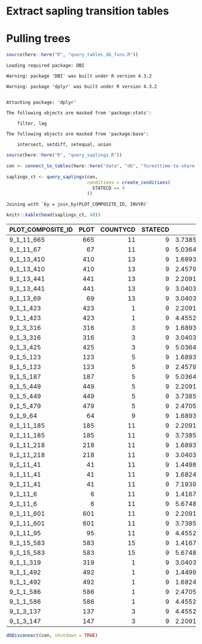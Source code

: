 # Extract sapling transition tables


# Pulling trees

``` r
source(here::here("R", "query_tables_db_fxns.R"))
```

    Loading required package: DBI

    Warning: package 'DBI' was built under R version 4.3.2

    Warning: package 'dplyr' was built under R version 4.3.2


    Attaching package: 'dplyr'

    The following objects are masked from 'package:stats':

        filter, lag

    The following objects are masked from 'package:base':

        intersect, setdiff, setequal, union

``` r
source(here::here("R", "query_saplings.R"))

con <- connect_to_tables(here::here("data", "db", "foresttime-to-share.duckdb"))
```

``` r
saplings_ct <- query_saplings(con, 
                              conditions = create_conditions(
                                STATECD == 9
                              ))
```

    Joining with `by = join_by(PLOT_COMPOSITE_ID, INVYR)`

``` r
knitr::kable(head(saplings_ct, 40))
```

| PLOT_COMPOSITE_ID | PLOT | COUNTYCD | STATECD |       PLT_CN | INVYR | PREV_INVYR | CYCLE | live_sapling | new_sapling | sapling_sapling | sapling_tree | sapling_dead | sapling_removed | sapling_not_sampled | sapling_missing_data | sapling_vanishes_next_year | PREV_live_sapling | sapling_vanished | presumed_dead | timespan | sapling_sapling_prop | sapling_tree_prop | sapling_removed_prop | presumed_dead_prop | sapling_not_sampled_prop | sapling_missing_data_prop |
|:------------------|-----:|---------:|--------:|-------------:|------:|-----------:|------:|-------------:|------------:|----------------:|-------------:|-------------:|----------------:|--------------------:|---------------------:|---------------------------:|------------------:|-----------------:|--------------:|---------:|---------------------:|------------------:|---------------------:|-------------------:|-------------------------:|--------------------------:|
| 9_1_11_665        |  665 |       11 |       9 | 3.738510e+14 |  2017 |       2011 |     7 |            0 |           0 |               0 |            0 |            0 |               0 |                   5 |                    0 |                          0 |                 5 |                0 |             0 |        6 |            0.0000000 |         0.0000000 |                    0 |          0.0000000 |                1.0000000 |                         0 |
| 9_1_11_67         |   67 |       11 |       9 | 5.036498e+14 |  2019 |       2012 |     7 |           12 |           4 |               8 |            0 |            0 |               0 |                   0 |                    0 |                         12 |                 8 |                0 |             0 |        7 |            1.0000000 |         0.0000000 |                    0 |          0.0000000 |                0.0000000 |                         0 |
| 9_1_13_410        |  410 |       13 |       9 | 1.689309e+14 |  2010 |       2006 |     6 |            1 |           0 |               1 |            0 |            0 |               0 |                   0 |                    0 |                          0 |                 1 |                0 |             0 |        4 |            1.0000000 |         0.0000000 |                    0 |          0.0000000 |                0.0000000 |                         0 |
| 9_1_13_410        |  410 |       13 |       9 | 2.457948e+14 |  2015 |       2010 |     7 |            2 |           1 |               1 |            0 |            0 |               0 |                   0 |                    0 |                          2 |                 1 |                0 |             0 |        5 |            1.0000000 |         0.0000000 |                    0 |          0.0000000 |                0.0000000 |                         0 |
| 9_1_13_441        |  441 |       13 |       9 | 2.209135e+14 |  2011 |       2006 |     6 |            4 |           1 |               3 |            0 |            0 |               0 |                   0 |                    0 |                          0 |                 3 |                0 |             0 |        5 |            1.0000000 |         0.0000000 |                    0 |          0.0000000 |                0.0000000 |                         0 |
| 9_1_13_441        |  441 |       13 |       9 | 3.040319e+14 |  2016 |       2011 |     7 |            2 |           1 |               1 |            1 |            2 |               0 |                   0 |                    0 |                          2 |                 4 |                0 |             2 |        5 |            0.2500000 |         0.2500000 |                    0 |          0.5000000 |                0.0000000 |                         0 |
| 9_1_13_69         |   69 |       13 |       9 | 3.040319e+14 |  2016 |       2010 |     7 |            7 |           2 |               5 |            0 |            1 |               0 |                   0 |                    0 |                          7 |                 6 |                0 |             1 |        6 |            0.8333333 |         0.0000000 |                    0 |          0.1666667 |                0.0000000 |                         0 |
| 9_1_1_423         |  423 |        1 |       9 | 2.209135e+14 |  2011 |       2007 |     6 |            4 |           0 |               4 |            0 |            0 |               0 |                   0 |                    0 |                          0 |                 4 |                0 |             0 |        4 |            1.0000000 |         0.0000000 |                    0 |          0.0000000 |                0.0000000 |                         0 |
| 9_1_1_423         |  423 |        1 |       9 | 4.455257e+14 |  2018 |       2011 |     7 |            3 |           0 |               3 |            0 |            1 |               0 |                   0 |                    0 |                          3 |                 4 |                0 |             1 |        7 |            0.7500000 |         0.0000000 |                    0 |          0.2500000 |                0.0000000 |                         0 |
| 9_1_3_316         |  316 |        3 |       9 | 1.689309e+14 |  2010 |       2006 |     6 |            1 |           0 |               1 |            0 |            1 |               0 |                   0 |                    0 |                          0 |                 2 |                0 |             1 |        4 |            0.5000000 |         0.0000000 |                    0 |          0.5000000 |                0.0000000 |                         0 |
| 9_1_3_316         |  316 |        3 |       9 | 3.040319e+14 |  2016 |       2010 |     7 |            1 |           0 |               1 |            0 |            0 |               0 |                   0 |                    0 |                          1 |                 1 |                0 |             0 |        6 |            1.0000000 |         0.0000000 |                    0 |          0.0000000 |                0.0000000 |                         0 |
| 9_1_3_425         |  425 |        3 |       9 | 5.036498e+14 |  2019 |       2012 |     7 |            2 |           0 |               2 |            1 |            5 |               0 |                   6 |                    0 |                          2 |                14 |                0 |             5 |        7 |            0.1428571 |         0.0714286 |                    0 |          0.3571429 |                0.4285714 |                         0 |
| 9_1_5_123         |  123 |        5 |       9 | 1.689310e+14 |  2010 |       2005 |     6 |            2 |           0 |               2 |            0 |            0 |               0 |                   0 |                    0 |                          0 |                 2 |                0 |             0 |        5 |            1.0000000 |         0.0000000 |                    0 |          0.0000000 |                0.0000000 |                         0 |
| 9_1_5_123         |  123 |        5 |       9 | 2.457948e+14 |  2015 |       2010 |     7 |            2 |           0 |               2 |            0 |            0 |               0 |                   0 |                    0 |                          2 |                 2 |                0 |             0 |        5 |            1.0000000 |         0.0000000 |                    0 |          0.0000000 |                0.0000000 |                         0 |
| 9_1_5_187         |  187 |        5 |       9 | 5.036498e+14 |  2019 |       2012 |     7 |            1 |           0 |               1 |            0 |            0 |               0 |                   0 |                    0 |                          1 |                 1 |                0 |             0 |        7 |            1.0000000 |         0.0000000 |                    0 |          0.0000000 |                0.0000000 |                         0 |
| 9_1_5_449         |  449 |        5 |       9 | 2.209134e+14 |  2011 |       2006 |     6 |            3 |           0 |               3 |            0 |            0 |               0 |                   0 |                    0 |                          0 |                 3 |                0 |             0 |        5 |            1.0000000 |         0.0000000 |                    0 |          0.0000000 |                0.0000000 |                         0 |
| 9_1_5_449         |  449 |        5 |       9 | 3.738509e+14 |  2017 |       2011 |     7 |            2 |           0 |               2 |            0 |            1 |               0 |                   0 |                    0 |                          2 |                 3 |                0 |             1 |        6 |            0.6666667 |         0.0000000 |                    0 |          0.3333333 |                0.0000000 |                         0 |
| 9_1_5_479         |  479 |        5 |       9 | 2.470504e+14 |  2012 |       2007 |     6 |            9 |           1 |               8 |            0 |            0 |               0 |                   2 |                    0 |                          0 |                10 |                0 |             0 |        5 |            0.8000000 |         0.0000000 |                    0 |          0.0000000 |                0.2000000 |                         0 |
| 9_1_9_64          |   64 |        9 |       9 | 1.689309e+14 |  2010 |       2006 |     6 |            1 |           0 |               1 |            0 |            0 |               0 |                   0 |                    0 |                          0 |                 1 |                0 |             0 |        4 |            1.0000000 |         0.0000000 |                    0 |          0.0000000 |                0.0000000 |                         0 |
| 9_1_11_185        |  185 |       11 |       9 | 2.209135e+14 |  2011 |       2007 |     6 |            1 |           0 |               1 |            0 |            0 |               0 |                   0 |                    0 |                          0 |                 1 |                0 |             0 |        4 |            1.0000000 |         0.0000000 |                    0 |          0.0000000 |                0.0000000 |                         0 |
| 9_1_11_185        |  185 |       11 |       9 | 3.738510e+14 |  2017 |       2011 |     7 |            1 |           0 |               1 |            0 |            0 |               0 |                   0 |                    0 |                          1 |                 1 |                0 |             0 |        6 |            1.0000000 |         0.0000000 |                    0 |          0.0000000 |                0.0000000 |                         0 |
| 9_1_11_218        |  218 |       11 |       9 | 1.689308e+14 |  2010 |       2006 |     6 |            6 |           2 |               4 |            0 |            0 |               0 |                   0 |                    0 |                          0 |                 4 |                0 |             0 |        4 |            1.0000000 |         0.0000000 |                    0 |          0.0000000 |                0.0000000 |                         0 |
| 9_1_11_218        |  218 |       11 |       9 | 3.040319e+14 |  2016 |       2010 |     7 |            5 |           0 |               5 |            0 |            0 |               0 |                   1 |                    0 |                          5 |                 6 |                0 |             0 |        6 |            0.8333333 |         0.0000000 |                    0 |          0.0000000 |                0.1666667 |                         0 |
| 9_1_11_41         |   41 |       11 |       9 | 1.449887e+14 |  2009 |       2004 |     6 |            4 |           0 |               4 |            0 |            0 |               0 |                   0 |                    0 |                          0 |                 4 |                0 |             0 |        5 |            1.0000000 |         0.0000000 |                    0 |          0.0000000 |                0.0000000 |                         0 |
| 9_1_11_41         |   41 |       11 |       9 | 1.682491e+14 |  2014 |       2009 |     7 |            3 |           0 |               3 |            1 |            0 |               0 |                   0 |                    0 |                          0 |                 4 |                0 |             0 |        5 |            0.7500000 |         0.2500000 |                    0 |          0.0000000 |                0.0000000 |                         0 |
| 9_1_11_41         |   41 |       11 |       9 | 7.193933e+14 |  2021 |       2014 |     8 |            0 |           0 |               0 |            0 |            0 |               3 |                   0 |                    0 |                          0 |                 3 |                0 |             0 |        7 |            0.0000000 |         0.0000000 |                    1 |          0.0000000 |                0.0000000 |                         0 |
| 9_1_11_6          |    6 |       11 |       9 | 1.416711e+13 |  2013 |       2008 |     7 |            2 |           2 |               0 |            0 |            0 |               0 |                   0 |                    0 |                          0 |                 0 |                0 |             0 |        5 |                   NA |                NA |                   NA |                 NA |                       NA |                        NA |
| 9_1_11_6          |    6 |       11 |       9 | 5.674815e+14 |  2020 |       2013 |     8 |            0 |           0 |               0 |            0 |            2 |               0 |                   0 |                    0 |                          0 |                 2 |                0 |             2 |        7 |            0.0000000 |         0.0000000 |                    0 |          1.0000000 |                0.0000000 |                         0 |
| 9_1_11_601        |  601 |       11 |       9 | 2.209135e+14 |  2011 |       2006 |     6 |            1 |           0 |               1 |            0 |            0 |               0 |                   0 |                    0 |                          0 |                 1 |                0 |             0 |        5 |            1.0000000 |         0.0000000 |                    0 |          0.0000000 |                0.0000000 |                         0 |
| 9_1_11_601        |  601 |       11 |       9 | 3.738510e+14 |  2017 |       2011 |     7 |            0 |           0 |               0 |            0 |            1 |               0 |                   0 |                    0 |                          0 |                 1 |                0 |             1 |        6 |            0.0000000 |         0.0000000 |                    0 |          1.0000000 |                0.0000000 |                         0 |
| 9_1_11_95         |   95 |       11 |       9 | 4.455257e+14 |  2018 |       2012 |     7 |            4 |           0 |               4 |            0 |            0 |               0 |                   0 |                    0 |                          4 |                 4 |                0 |             0 |        6 |            1.0000000 |         0.0000000 |                    0 |          0.0000000 |                0.0000000 |                         0 |
| 9_1_15_583        |  583 |       15 |       9 | 1.416712e+13 |  2013 |       2008 |     7 |            1 |           0 |               1 |            0 |            0 |               0 |                   0 |                    0 |                          0 |                 1 |                0 |             0 |        5 |            1.0000000 |         0.0000000 |                    0 |          0.0000000 |                0.0000000 |                         0 |
| 9_1_15_583        |  583 |       15 |       9 | 5.674815e+14 |  2020 |       2013 |     8 |            0 |           0 |               0 |            0 |            1 |               0 |                   0 |                    0 |                          0 |                 1 |                0 |             1 |        7 |            0.0000000 |         0.0000000 |                    0 |          1.0000000 |                0.0000000 |                         0 |
| 9_1_1_319         |  319 |        1 |       9 | 3.040318e+14 |  2016 |       2011 |     7 |            1 |           0 |               1 |            0 |            0 |               0 |                   0 |                    0 |                          1 |                 1 |                0 |             0 |        5 |            1.0000000 |         0.0000000 |                    0 |          0.0000000 |                0.0000000 |                         0 |
| 9_1_1_492         |  492 |        1 |       9 | 1.449917e+14 |  2009 |       2005 |     6 |            1 |           0 |               1 |            0 |            0 |               0 |                   0 |                    0 |                          0 |                 1 |                0 |             0 |        4 |            1.0000000 |         0.0000000 |                    0 |          0.0000000 |                0.0000000 |                         0 |
| 9_1_1_492         |  492 |        1 |       9 | 1.682490e+14 |  2015 |       2009 |     7 |            1 |           0 |               1 |            0 |            0 |               0 |                   0 |                    0 |                          1 |                 1 |                0 |             0 |        6 |            1.0000000 |         0.0000000 |                    0 |          0.0000000 |                0.0000000 |                         0 |
| 9_1_1_586         |  586 |        1 |       9 | 2.470504e+14 |  2012 |       2007 |     6 |            3 |           0 |               3 |            0 |            1 |               0 |                   0 |                    0 |                          0 |                 4 |                0 |             1 |        5 |            0.7500000 |         0.0000000 |                    0 |          0.2500000 |                0.0000000 |                         0 |
| 9_1_1_586         |  586 |        1 |       9 | 4.455257e+14 |  2018 |       2012 |     7 |            2 |           0 |               2 |            0 |            1 |               0 |                   0 |                    0 |                          2 |                 3 |                0 |             1 |        6 |            0.6666667 |         0.0000000 |                    0 |          0.3333333 |                0.0000000 |                         0 |
| 9_1_3_137         |  137 |        3 |       9 | 4.455257e+14 |  2018 |       2012 |     7 |            4 |           3 |               1 |            0 |            1 |               0 |                   0 |                    0 |                          4 |                 2 |                0 |             1 |        6 |            0.5000000 |         0.0000000 |                    0 |          0.5000000 |                0.0000000 |                         0 |
| 9_1_3_147         |  147 |        3 |       9 | 2.209135e+14 |  2011 |       2007 |     6 |            3 |           0 |               3 |            0 |            0 |               0 |                   0 |                    0 |                          0 |                 3 |                0 |             0 |        4 |            1.0000000 |         0.0000000 |                    0 |          0.0000000 |                0.0000000 |                         0 |

``` r
dbDisconnect(con, shutdown = TRUE)
```

